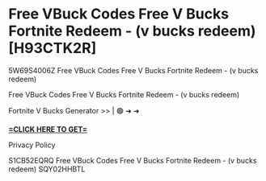 # Free VBuck Codes Free V Bucks Fortnite Redeem - (v bucks redeem) [H93CTK2R]

5W69S4006Z Free VBuck Codes Free V Bucks Fortnite Redeem - (v bucks redeem)

Free VBuck Codes Free V Bucks Fortnite Redeem - (v bucks redeem)

Fortnite V Bucks Generator >> | 🟢 ➜ ➜ 

**[=CLICK HERE TO GET=](https://www.google.com/url?q=https%3A%2F%2Fappbitly.com%2FjHeMV)**

Privacy Policy

 S1CB52EQRQ Free VBuck Codes Free V Bucks Fortnite Redeem - (v bucks redeem) SQY02HHBTL

